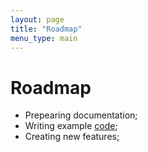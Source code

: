 ```yaml
---
layout: page
title: "Roadmap"
menu_type: main
---
```

# Roadmap
- Prepearing documentation;
- Writing example [code](https://github.com/mathter/generated/tree/master/examples/src/main);
- Creating new features;